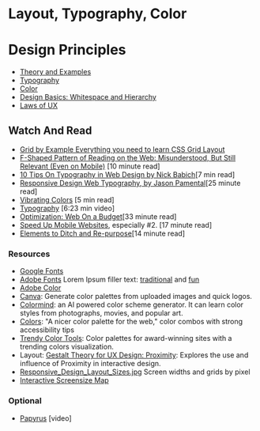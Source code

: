 # Layout, Typography, Color

# Design Principles
* [Theory and Examples](https://docs.google.com/presentation/d/1i3U3L8cWlz5UU3wOtWOMCZ6WsFvmU9_toQGgVTusP5Y/edit?usp=sharing)
* [Typography](https://docs.google.com/presentation/d/1cIRwZCxB6JQying3Wrj5t_0OeI-5ei0NKsCBpYB67jE/edit?usp=sharing)
* [Color](https://docs.google.com/presentation/d/1nFW1fMZE4ngcoUYn0JNdPJn74BZp_QXXZPQJdAouyLc/edit?usp=sharing)
* [Design Basics: Whitespace and Hierarchy](https://docs.google.com/presentation/d/1yoi8ya58I6FBisxfyoXqBF2PF2gNC7UfeMjl5PiAT84/edit?usp=sharing)
* [Laws of UX](https://lawsofux.com/)


## Watch And Read
* [Grid by Example Everything you need to learn CSS Grid Layout](https://gridbyexample.com/examples/)
* [F-Shaped Pattern of Reading on the Web: Misunderstood, But Still Relevant (Even on Mobile)](https://www.nngroup.com/articles/f-shaped-pattern-reading-web-content/) [10 minute read]
* [10 Tips On Typography in Web Design by Nick Babich](https://uxplanet.org/10-tips-on-typography-in-web-design-13a378f4aa0d)[7 min read]
* [Responsive Design Web Typography, by Jason Pamental](https://www.codementor.io/design/tutorial/responsive-design-web-typography-tutorial-jason-pamental)[25 minute read]
* [Vibrating Colors](https://webdesign.tutsplus.com/articles/why-you-should-avoid-vibrating-color-combinations--cms-25621) [5 min read]
* [Typography](https://www.youtube.com/watch?v=sByzHoiYFX0)  [6:23 min video]
* [Optimization: Web On a Budget](https://www.smashingmagazine.com/2019/07/web-on-50mb-budget/)[33 minute read]
* [Speed Up Mobile Websites](https://www.smashingmagazine.com/2019/06/web-designers-speed-mobile-websites/), especially #2. [17 minute read]
* [Elements to Ditch and Re-purpose](https://www.smashingmagazine.com/2018/12/elements-ditch-repurpose-mobile/)[14 minute read]



### Resources
* [Google Fonts](https://fonts.google.com/)
* [Adobe Fonts](https://fonts.adobe.com/)
Lorem Ipsum filler text: [traditional](https://www.lipsum.com/) and [fun](https://designshack.net/articles/inspiration/30-useful-and-hilarious-lorem-ipsum-generators/)
* [Adobe Color](https://color.adobe.com/)
* [Canva](https://www.canva.com/colors/color-palette-generator/): Generate color palettes from uploaded images and quick logos.
* [Colormind](http://colormind.io/): an AI powered color scheme generator. It can learn color styles from photographs, movies, and popular art.
* [Colors](http://clrs.cc/): "A nicer color palette for the web," color combos with strong accessibility tips
* [Trendy Color Tools](https://www.awwwards.com/trendy-web-color-palettes-and-material-design-color-schemes-tools.html): Color palettes for award-winning sites with a trending colors visualization.
* Layout: [Gestalt Theory for UX Design: Proximity](https://uxplanet.org/gestalt-theory-for-ux-design-principle-of-proximity-e56b136d52d1): Explores the use and influence of Proximity in interactive design.
* [Responsive_Design_Layout_Sizes.jpg](Responsive_Design_Layout_Sizes.jpg) Screen widths and grids by pixel
* [Interactive Screensize Map](https://www.screensizemap.com/)

### Optional
* [Papyrus](https://www.youtube.com/watch?v=jVhlJNJopOQ) [video]